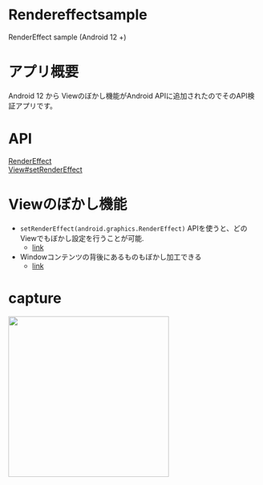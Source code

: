 # Rendereffectsample
RenderEffect sample (Android 12 +)

# アプリ概要
Android 12 から Viewのぼかし機能がAndroid APIに追加されたのでそのAPI検証アプリです。

# API
[RenderEffect](https://developer.android.com/reference/android/graphics/RenderEffect)<br>
[View#setRenderEffect](https://developer.android.com/reference/android/view/View#setRenderEffect(android.graphics.RenderEffect))

# Viewのぼかし機能

- `setRenderEffect(android.graphics.RenderEffect)` APIを使うと、どのViewでもぼかし設定を行うことが可能.
  - [link](https://youtu.be/D2cU_itNDAI?t=848)
- Windowコンテンツの背後にあるものもぼかし加工できる
  - [link](https://youtu.be/D2cU_itNDAI?t=871)

# capture

<img src="https://user-images.githubusercontent.com/16476224/119225374-51d1c300-bb3e-11eb-8ed7-9770f6f70b99.gif" width=320 />
